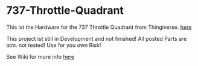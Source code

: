 # 737-Throttle-Quadrant

This ist the Hardware for the 737 Throttle Quadrant from Thingiverse.
[here](https://www.thingiverse.com/thing:3074856)

This project ist still in Development and not finished! All posted Parts are atm. not tested!
Use for you own Risk!

See Wiki for more info [here](https://github.com/gagagu/737-Throttle-Quadrant/wiki)
